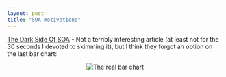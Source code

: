 ```yaml
---
layout: post
title: "SOA motivations"
---
```




<p><a href="http://informationweek.com/shared/printableArticle.jhtml?articleID=192501102">The Dark Side Of SOA</a> - Not a terribly interesting article (at least not for the 30 seconds I devoted to skimming it), but I think they forgot an option on the last bar chart:</p>

<p align="center">
<img src="http://www.cwinters.com/images/blog/soa_bar_chart_consultants.png" alt="The real bar chart" />
</p>


